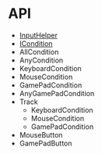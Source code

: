 # API

* [InputHelper](InputHelper.md)
* [ICondition](ICondition.md)
* AllCondition
* AnyCondition
* KeyboardCondition
* MouseCondition
* GamePadCondition
* AnyGamePadCondition
* Track
  * KeyboardCondition
  * MouseCondition
  * GamePadCondition
* MouseButton
* GamePadButton
